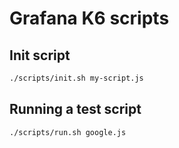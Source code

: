 # Grafana K6 scripts

## Init script

```sh
./scripts/init.sh my-script.js
```

## Running a test script

```sh
./scripts/run.sh google.js
```
